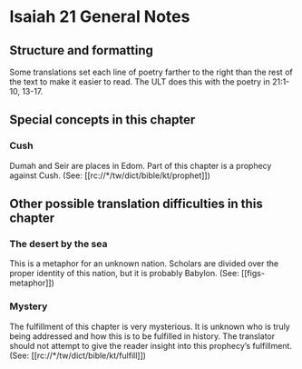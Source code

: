 # Isaiah 21 General Notes
## Structure and formatting

Some translations set each line of poetry farther to the right than the rest of the text to make it easier to read. The ULT does this with the poetry in 21:1-10, 13-17.

## Special concepts in this chapter

### Cush
Dumah and Seir are places in Edom. Part of this chapter is a prophecy against Cush. (See: [[rc://*/tw/dict/bible/kt/prophet]])

## Other possible translation difficulties in this chapter

### The desert by the sea
This is a metaphor for an unknown nation. Scholars are divided over the proper identity of this nation, but it is probably Babylon. (See: [[figs-metaphor]])

### Mystery
The fulfillment of this chapter is very mysterious. It is unknown who is truly being addressed and how this is to be fulfilled in history. The translator should not attempt to give the reader insight into this prophecy’s fulfillment. (See: [[rc://*/tw/dict/bible/kt/fulfill]])